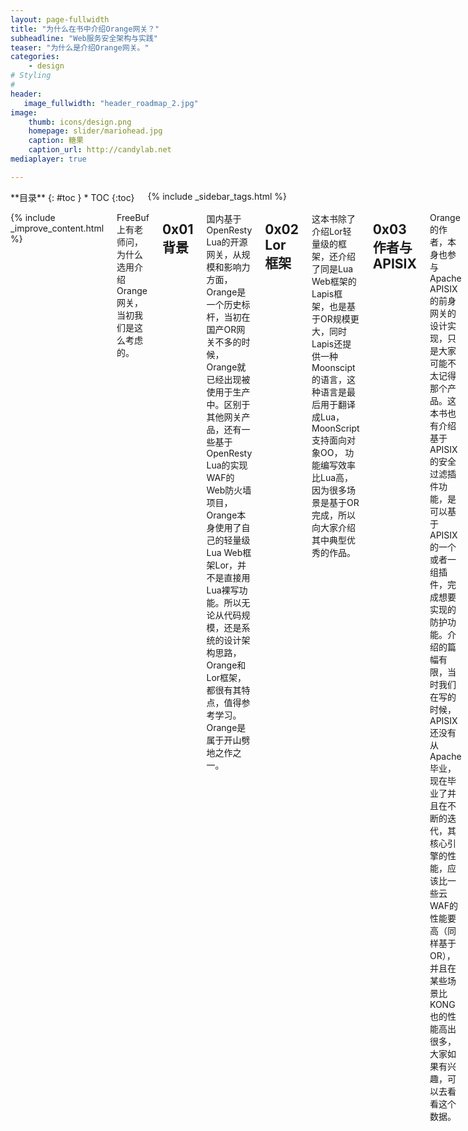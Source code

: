 ```yaml
---
layout: page-fullwidth
title: "为什么在书中介绍Orange网关？"
subheadline: "Web服务安全架构与实践"
teaser: "为什么是介绍Orange网关。"
categories:
    - design
# Styling
#
header:
   image_fullwidth: "header_roadmap_2.jpg"
image:
    thumb: icons/design.png   
    homepage: slider/mariohead.jpg 
    caption: 糖果
    caption_url: http://candylab.net
mediaplayer: true

---
```

<!--more-->


<div class="row">
<div class="medium-4 medium-push-8 columns" markdown="1">
<div class="panel radius" markdown="1">
**目录**
{: #toc }
*  TOC
{:toc}
</div>
{% include _sidebar_tags.html %}
</div><!-- /.medium-4.columns -->


<div class="medium-8 medium-pull-4 columns" markdown="1">

{% include _improve_content.html %}


FreeBuf上有老师问，为什么选用介绍Orange网关，当初我们是这么考虑的。

## 0x01 背景
国内基于OpenResty Lua的开源网关，从规模和影响力方面，Orange是一个历史标杆，当初在国产OR网关不多的时候， Orange就已经出现被使用于生产中。区别于其他网关产品，还有一些基于OpenResty Lua的实现WAF的Web防火墙项目，Orange本身使用了自己的轻量级Lua Web框架Lor，并不是直接用Lua裸写功能。所以无论从代码规模，还是系统的设计架构思路，Orange和Lor框架，都很有其特点，值得参考学习。Orange是属于开山劈地之作之一。


## 0x02 Lor框架
这本书除了介绍Lor轻量级的框架，还介绍了同是Lua Web框架的Lapis框架，也是基于OR规模更大，同时Lapis还提供一种Moonscipt的语言，这种语言是最后用于翻译成Lua，MoonScript支持面向对象OO， 功能编写效率比Lua高，因为很多场景是基于OR完成，所以向大家介绍其中典型优秀的作品。

## 0x03 作者与APISIX
Orange的作者，本身也参与Apache APISIX的前身网关的设计实现，只是大家可能不太记得那个产品。这本书也有介绍基于APISIX的安全过滤插件功能，是可以基于APISIX的一个或者一组插件，完成想要实现的防护功能。介绍的篇幅有限，当时我们在写的时候，APISIX还没有从Apache毕业，现在毕业了并且在不断的迭代，其核心引擎的性能，应该比一些云WAF的性能要高（同样基于OR），并且在某些场景比KONG也的性能高出很多，大家如果有兴趣，可以去看看这个数据。

## 0x04 7层防护
以上，都是基于OpenResty Lua实现对7层数据的操作，主要使用的是Lua语言。而我们在书的后面，引入了OpenResty Edge，OpenResty Edge对于OpenResty，简单理解相当于，Nginx Plus与Nginx的关系。OpenResty的WAF功能，区别于基于OR WAF产品，加入了一个EdgeLang，建立在机械编程技术之上的。简单理解，EdgeLang是一种DSL，可以用简单的几句语句，就可构建WAF的策略，EdgeLang像MoonScript一样，最后把EdgeLang翻译成Lua，因为经过优化，性能对比直接用Lua写的代码性能高。

## 0x05 原生语言
以上的操作，都是围绕7层数据，构建工具的应用场景。最后的章节，我们引入了更高级一些的云原生语言YLang，用于发现在主机层面，Webshell被执行时调用栈状态，基于火焰图展示和动态跟踪技术， 不过YLang还是过于复杂，门槛高，就同时提供了YSQL的实现描述，用YSQL去查询主机层面的审计数据（调用栈、生成火焰图）。这样将7层数据的审计与主机层的审计结合在一起发现威胁。

即使从7层和主机层面发现威胁，考虑到也可能不是够的。将OpenResty的访问数据与日志，生成数据样本，给出基于神经网络算法的自动化威胁分析方案，同时补充了基于正则、语义分析的威胁发现思路描述。

以上这些考虑，没有更多的在书中体现，也是您问到了，借机会给出回答。非常感谢大家的关注和提问，如果想深入交流更多细节，可以关注公众号：“糖果的实验室”，可以留言给我们，多谢了！

